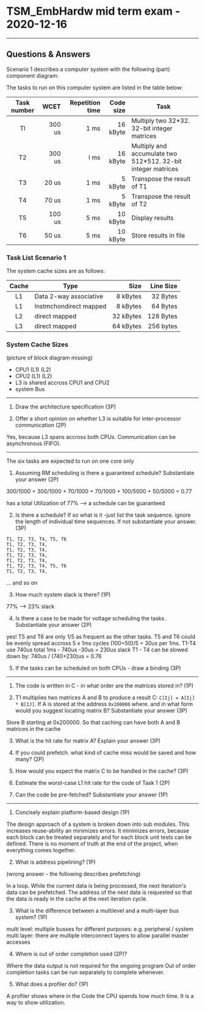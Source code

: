 
# TSM_EmbHardw mid term exam - 2020-12-16

---

## Questions & Answers

Scenario 1 describes a computer system with the following (part) component diagram:

The tasks to run on this computer system are listed in the table below:

| Task number | WCET | Repetition time | Code size | Task |
|:-----------:|-----:|----------------:|----------:|------|
| Tl | 300 us | 1 ms | 16 kByte | Multiply two 32*32. 32-bit integer matrices |
| T2 | 300 us | l ms | 16 kByte | Multiply and accumulate two 512*512. 32-bit integer matrices |
| T3 |  20 us | 1 ms |  5 kByte | Transpose the result of T1 |
| T4 |  70 us | 1 ms |  5 kByte | Transpose the result of T2 |
| T5 | 100 us | 5 ms | 10 kByte | Display results |
| T6 |  50 us | 5 ms | 10 kByte | Store results in file |

### Task List Scenario 1

The system cache sizes are as follows:

| Cache | Type | Size | Line Size |
|:-----:|------|-----:|----------:|
| L1 | Data 2-way associative | 8 kBytes | 32 Bytes
| L1 | lnstmchondirect mapped | 8 kBytes | 64 Bytes
| L2 | direct mapped | 32 kBytes | 128 Bytes |
| L3 | direct mapped | 64 kBytes | 256 bytes |

### System Cache Sizes

(picture of block diagram missing)

- CPU1 (L1) (L2)
- CPU2 (L1) (L2)
- L3 is shared accross CPU1 and CPU2
- system Bus

---

1. Draw the architecture specification (3P)



2. Offer a short opinion on whether L3 is suitable for inter-processor communication (2P)

Yes, because L3 spans accross both CPUs. Communication can be asynchronous (FIFO).

---

The six tasks are expected to run on one core only

1. Assuming RM scheduling is there a guaranteed schedule? Substantiate your answer (2P)

300/1000 + 300/1000 + 70/1000 + 70/1000 + 100/5000 + 50/5000 = 0.77

has a total Utilization of 77% -->  a schedule can be guaranteed

2. Is there a schedule? If so what is it -just list the task sequence. ignore the length of individual time sequences. If not substantiate your answer. (3P)

```
T1, T2, T3, T4, T5, T6
T1, T2, T3, T4,
T1, T2, T3, T4,
T1, T2, T3, T4,
T1, T2, T3, T4,
T1, T2, T3, T4, T5, T6
T1, T2, T3, T4,
```
... and so on

3. How much system slack is there? (1P)

77%   --> 23% slack

4. Is there a case to be made for voltage scheduling the tasks. Substantiate your answer (2P)

yes! T5 and T6 are only 1/5 as frequent as the other tasks. T5 and T6 could be evenly spread accross 5 x 1ms cycles   (100+50)/5 = 30us per 1ms. T1-T4 use 740us total 1ms - 740us -30us = 230us slack T1 - T4 can be slowed down by: 740us / (740+230)us = 0.76

5. If the tasks can be scheduled on both CPUs - draw a binding (3P)

---

1. The code is written in C - in what order are the matrices stored in? (1P)



2. T1 multiplies two matrices A and B to produce a result C: `C[Ij] = A[Ij] * B[IJ]`. If A is stored at the address `0x100000` where. and in what form would
you suggest locating matrix B? Substantiate your answer (3P)

Store B starting at 0x200000. So that caching can have both A and B matrices in the cache

3. What is the hit rate for matrix A? Explain your answer (3P)



4. If you could prefetch. what kind of cache miss would be saved and how many? (2P)



5. How would you expect the matrix C to be handled in the cache? (3P)



6. Estimate the worst-case L1 hit rate for the code of Task 1 (2P)



7. Can the code be pre-fetched? Substantiate your answer (1P)

---

1. Concisely explain platform-based design (1P)

The design approach of a system is broken down into sub modules. This increases reuse-ability an minimizes errors.
It minimizes errors, because each block can be treated separately and for each block unit tests can be defined.
There is no moment of truth at the end of the project, when everything comes together.

2. What is address pipelining? (1P)

(wrong answer - the following describes prefetching)

In a loop. While the current data is being processed, the next iteration's data can be prefetched. The address of the next data is requested so that the data is ready in the cache at the next iteration cycle.

3. What is the difference between a multilevel and a multi-layer bus system? (1P)

multi level: multiple busses for different purposes: e.g. peripheral / system 
multi layer: there are multiple interconnect layers to allow parallel master accesses

4. Where is out of order completion used (2P)?

Where the data output is not required for the ongoing program
Out of order completion tasks can be run separately to complete whenever.

5. What does a profiler do? (1P)

A profiler shows where in the Code the CPU spends how much time.
It is a way to show utilization.


